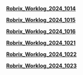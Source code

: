[**Robrix_Worklog_2024_1014**](https://github.com/Demolemon11/Demolemon11.github.io/blob/hotfix/work_logs/robrix_worklog_20241014.md)

[**Robrix_Worklog_2024_1015**](https://github.com/Demolemon11/Demolemon11.github.io/blob/hotfix/work_logs/robrix_worklog_20241015.md)

[**Robrix_Worklog_2024_1016**](https://github.com/Demolemon11/Demolemon11.github.io/blob/hotfix/work_logs/robrix_worklog_20241016.md)

[**Robrix_Worklog_2024_1021**](https://github.com/Demolemon11/Demolemon11.github.io/blob/hotfix/work_logs/robrix_worklog_20241021.md)

[**Robrix_Worklog_2024_1022**](https://github.com/Demolemon11/Demolemon11.github.io/blob/hotfix/work_logs/robrix_worklog_20241022.md)

[**Robrix_Worklog_2024_1023**](https://github.com/Demolemon11/Demolemon11.github.io/blob/hotfix/work_logs/robrix_worklog_20241023.md)

<script>
  const isMobile = window.innerWidth < 1090;
  document.body.style.backgroundImage = 'url("https://bing.img.run/uhd.php")';
  if (isMobile) {
  document.body.style.backgroundPosition = 'center';
  }
  else {
    document.body.style.backgroundSize = '100% auto';
  }
  document.body.style.backgroundRepeat = 'no-repeat';
</script>
